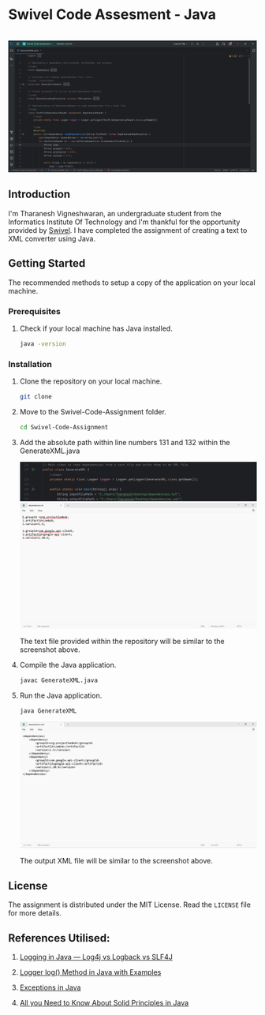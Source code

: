 # Swivel Code Assesment - Java

<br>

<img src="images/Screenshot-of-Code.png" alt="Screenshot of Code">

## Introduction

I'm Tharanesh Vigneshwaran, an undergraduate student from the Informatics Institute Of Technology and I'm thankful for the opportunity provided by [Swivel](https://www.swiveltech.io/). I have completed the assignment of creating a text to XML converter using Java.

## Getting Started

The recommended methods to setup a copy of the application on your local machine.

### Prerequisites

1. Check if your local machine has Java installed.

   ```sh
   java -version
   ```

### Installation

1. Clone the repository on your local machine.

   ```sh
   git clone
   ```

2. Move to the Swivel-Code-Assignment folder.

   ```sh
   cd Swivel-Code-Assignment
   ```

3. Add the absolute path within line numbers 131 and 132 within the GenerateXML.java

   <img src="images/Screenshot-of-Filepath-in-Code.png" alt="Screenshot of Filepath in Code">

   <br>

   <img src="images/Screenshot of Txt File(The input).png">

   The text file provided within the repository will be similar to the screenshot above.

4. Compile the Java application.

   ```sh
   javac GenerateXML.java
   ```

5. Run the Java application.

   ```sh
   java GenerateXML
   ```

   <img src="images/Screenshot of generated xml file(The final output).png" alt="Screenshot of generated xml file(The final output)">

   The output XML file will be similar to the screenshot above.

## License

The assignment is distributed under the MIT License. Read the `LICENSE` file for more details.

## References Utilised:

1. [Logging in Java — Log4j vs Logback vs SLF4J](https://medium.com/javarevisited/logging-in-java-log4j-vs-logback-vs-slf4j-88c533088d2a)

2. [Logger log() Method in Java with Examples](https://www.geeksforgeeks.org/logger-log-method-in-java-with-examples/)

3. [Exceptions in Java](https://www.geeksforgeeks.org/exceptions-in-java/)

4. [All you Need to Know About Solid Principles in Java](https://www.edureka.co/blog/solid-principles-in-java/)
